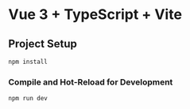 # Vue 3 + TypeScript + Vite

## Project Setup

```sh
npm install
```

### Compile and Hot-Reload for Development

```sh
npm run dev
```